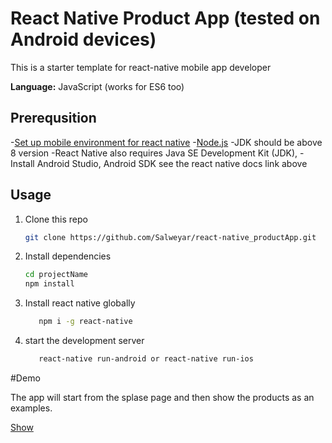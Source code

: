 # React Native Product App (tested on Android devices)

This is a starter template for react-native mobile app developer

**Language:** JavaScript (works for ES6 too)

## Prerequsition

-[Set up mobile environment for react native](https://reactnative.dev/docs/environment-setup)
-[Node.js](https://nodejs.org/en/download/)
-JDK should be above 8 version
-React Native also requires Java SE Development Kit (JDK), 
-Install Android Studio, Android SDK see the react native docs link above

## Usage

1. Clone this repo

   ```bash
   git clone https://github.com/Salweyar/react-native_productApp.git
   ```

2. Install dependencies

   ```bash
   cd projectName
   npm install
   ```
   
3. Install react native globally

   ```bash
      npm i -g react-native
      ```
4. start the development server

   ```bash
      react-native run-android or react-native run-ios
      ```
      
#Demo

The app will start from the splase page and then show the products as an examples.

[Show](https://salweyar.github.io/images/productApp/cap.gif)
